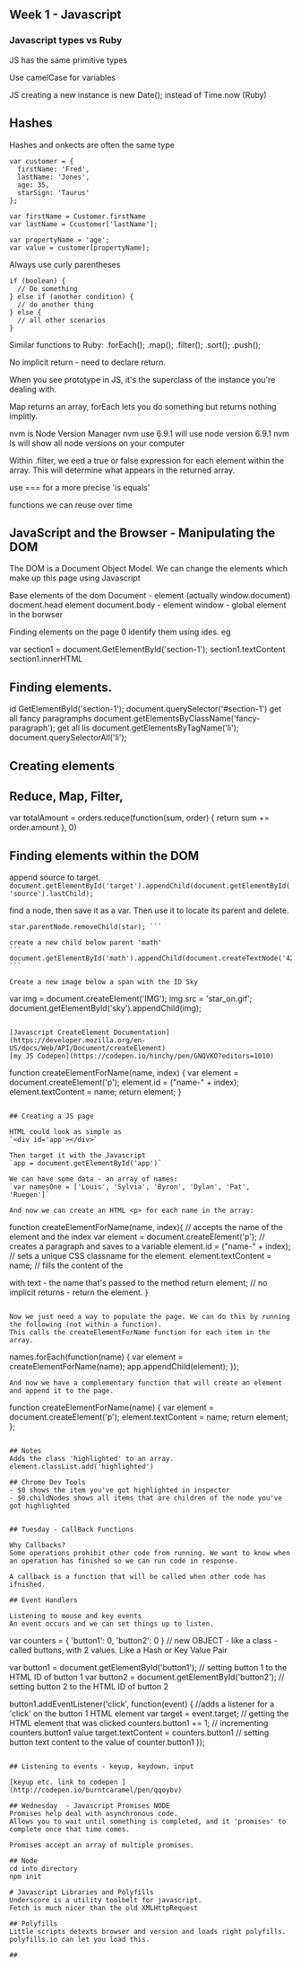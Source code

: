 ## Week 1 - Javascript
### Javascript types vs Ruby

JS has the same primitive types

Use camelCase for variables

JS creating a new instance is new Date(); instead of Time.now (Ruby)

## Hashes

Hashes and onkects are often the same type

```
var customer = {
  firstName: 'Fred',
  lastName: 'Jones',
  age: 35, 
  starSign: 'Taurus'
};

var firstName = Customer.firstName
var lastName = Ccustomer['lastName'];

var propertyName = 'age';
var value = customer[propertyName];
```

Always use curly parentheses
```
if (boolean) {
  // Do something
} else if (another condition) {
  // do another thing
} else {
  // all other scenarios
}
```

Similar functions to Ruby:
.forEach();
.map();
.filter();
.sort();
.push();

No implicit return - need to declare return.

When you see prototype in JS, it's the superclass of the instance you're dealing with.

Map returns an array, forEach lets you do something but returns nothing implitly. 

nvm is Node Version Manager
nvm use 6.9.1 will use node version 6.9.1
nvm ls will show all node versions on your computer

Within .filter, we eed a true or false expression for each element within the array. 
This will determine what appears in the returned array.

use === for a more precise 'is equals'

functions we can reuse over time

## JavaScript and the Browser - Manipulating the DOM

The DOM is a Document Object Model. We can change the elements which make up this page using Javascript

Base elements of the dom 
Document - <html> element (actually window.document)
docment.head <head> element
document.body - <body> element
window - global element in the borwser

Finding elements on the page 0 identify them using ides. 
eg <section id='section-1'>
</section>

var section1 = document.GetElementById('section-1');
section1.textContent
section1.innerHTML

## Finding elements.

id
GetElementById('section-1');
document.querySelector('#section-1')
get all fancy paragramphs
document.getElementsByClassName('fancy-paragraph');
get all lis
document.getElementsByTagName('li');
document.querySelectorAll('li');

## Creating elements


## Reduce, Map, Filter, 
var totalAmount = orders.reduce(function(sum, order) {
  return sum += order.amount
}, 0)


## Finding elements within the DOM
append source to target.
``` document.getElementById('target').appendChild(document.getElementById('source').lastChild); ```

find a node, then save it as a var. Then use it to locate its parent and delete. 
``` var star = document.getElementById('fallenstar');
star.parentNode.removeChild(star); ```

create a new child below parent 'math'
``` document.getElementById('math').appendChild(document.createTextNode('42')); ```

Create a new image below a span with the ID Sky
``` 
  var img = document.createElement('IMG');
  img.src = 'star_on.gif';
  document.getElementById('sky').appendChild(img); 
```

[Javascript CreateElement Documentation](https://developer.mozilla.org/en-US/docs/Web/API/Document/createElement)
[my JS Codepen](https://codepen.io/hinchy/pen/GNQVKO?editors=1010)

```
function createElementForName(name, index) {
  var element = document.createElement('p');
  element.id = ("name-" + index);
  element.textContent = name;
  return element;
}
```

## Creating a JS page 

HTML could look as simple as 
`<div id='app'></div>`

Then target it with the Javascript
`app = document.getElementById('app')`

We can have some data - an array of names:
`var namesOne = ['Louis', 'Sylvia', 'Byron', 'Dylan', 'Pat', 'Ruegen']`

And now we can create an HTML <p> for each name in the array:
```
function createElementForName(name, index){ // accepts the name of the element and the index
  var element = document.createElement('p'); // creates a paragraph and saves to a variable
  element.id = ("name-" + index); // sets a unique CSS classname for the element.
  element.textContent = name; // fills the content of the <p> with text - the name that's passed to the method
  return element; // no implicit returns - return the element. 
}
```

Now we just need a way to populate the page. We can do this by running the following (not within a function).
This calls the createElementForName function for each item in the array.
```
  names.forEach(function(name) {
    var element = createElementForName(name);
    app.appendChild(element);
  });
```
And now we have a complementary function that will create an element and append it to the page. 
```
  function createElementForName(name) {
    var element = document.createElement('p');
    element.textContent = name;
    return element;  
  };
```

## Notes
Adds the class 'highlighted' to an array. 
element.classList.add('highlighted')

## Chrome Dev Tools
- $0 shows the item you've got highlighted in inspector
- $0.childNodes shows all items that are children of the node you've got highlighted


## Tuesday - CallBack Functions

Why Callbacks?
Some operations prohibit other code from running. We want to know when an operation has finished so we can run code in response. 

A callback is a function that will be called when other code has ifnished. 

## Event Handlers

Listening to mouse and key events
An event occurs and we can set things up to listen. 

```
var counters = {
  'button1': 0,
  'button2': 0
} // new OBJECT - like a class - called buttons, with 2 values. Like a Hash or Key Value Pair

var button1 = document.getElementById('button1'); // setting button 1 to the HTML ID of button 1
var button2 = document.getElementById('button2'); // setting button 2 to the HTML ID of button 2

button1.addEventListener('click', function(event) { //adds a listener for a 'click' on the button 1 HTML element
  var target = event.target; // getting the HTML element that was clicked
  counters.button1 += 1; // incrementing counters.button1 value
  target.textContent = counters.button1 // setting button text content to the value of counter.button1
});
```

## Listening to events - keyup, keydown, input

[keyup etc. link to codepen ](http://codepen.io/burntcaramel/pen/qqoybv)

## Wednesday  - Javascript Promises NODE
Promises help deal with asynchronous code. 
Allows you to wait until something is completed, and it 'promises' to complete once that time comes. 

Promises accept an array of multiple promises. 

## Node
cd into directory
npm init

# Javascript Libraries and Polyfills
Underscore is a utility toolbelt for javascript. 
Fetch is much nicer than the old XMLHttpRequest 

## Polyfills
Little scripts detexts browser and version and loads right polyfills.
polyfills.io can let you load this.

## 